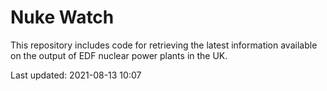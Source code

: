 # Nuke Watch

This repository includes code for retrieving the latest information available on the output of EDF nuclear power plants in the UK.

Last updated: 2021-08-13 10:07